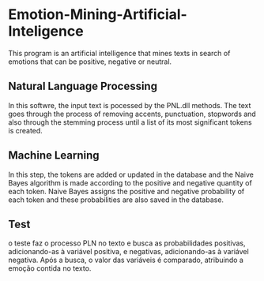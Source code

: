 # Emotion-Mining-Artificial-Inteligence
This program is an artificial intelligence that mines texts in search of emotions that can be positive, negative or neutral. 

<h2>Natural Language Processing</h2>
In this softwre, the input text is pocessed by the PNL.dll methods. The text goes through the process of removing accents, punctuation, stopwords and also through the stemming process until a list of its most significant tokens is created.

<h2>Machine Learning</h2>
In this step, the tokens are added or updated in the database and the Naive Bayes algorithm is made according to the positive and negative quantity of each token. Naive Bayes assigns the positive and negative probability of each token and these probabilities are also saved in the database.

<h2>Test</h2>
o teste faz o processo PLN no texto e busca as probabilidades positivas, adicionando-as à variável positiva, e negativas, adicionando-as à variável negativa. Após a busca, o valor das variáveis é comparado, atribuindo a emoção contida no texto.

